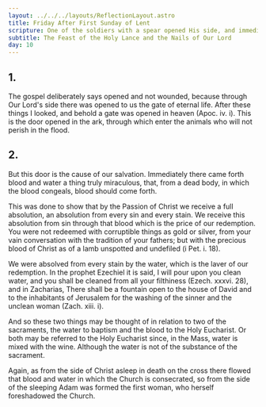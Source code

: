 ```yaml
---
layout: ../../../layouts/ReflectionLayout.astro
title: Friday After First Sunday of Lent
scripture: One of the soldiers with a spear opened His side, and immediately there came out blood and water.--John xix. 34.
subtitle: The Feast of the Holy Lance and the Nails of Our Lord
day: 10
---
```


## 1.

The gospel deliberately says opened and not wounded, because through Our Lord's side there was opened to us the gate of eternal life. After these things I looked, and behold a gate was opened in heaven (Apoc. iv. i). This is the door opened in the ark, through which enter the animals who will not perish in the flood.

## 2.

But this door is the cause of our salvation. Immediately there came forth blood and water a thing truly miraculous, that, from a dead body, in which the blood congeals, blood should come forth.

This was done to show that by the Passion of Christ we receive a full absolution, an absolution from every sin and every stain. We receive this absolution from sin through that blood which is the price of our redemption. You were not redeemed with corruptible things as gold or silver, from your vain conversation with the tradition of your fathers; but with the precious blood of Christ as of a lamb unspotted and undefiled (i Pet. i. 18).

We were absolved from every stain by the water, which is the laver of our redemption. In the prophet Ezechiel it is said, I will pour upon you clean water, and you shall be cleaned from all your filthiness (Ezech. xxxvi. 28), and in Zacharias, There shall be a fountain open to the house of David and to the inhabitants of Jerusalem for the washing of the sinner and the unclean woman (Zach. xiii. i).

And so these two things may be thought of in relation to two of the sacraments, the water to baptism and the blood to the Holy Eucharist. Or both may be referred to the Holy Eucharist since, in the Mass, water is mixed with the wine. Although the water is not of the substance of the sacrament.

Again, as from the side of Christ asleep in death on the cross there flowed that blood and water in which the Church is consecrated, so from the side of the sleeping Adam was formed the first woman, who herself foreshadowed the Church.
